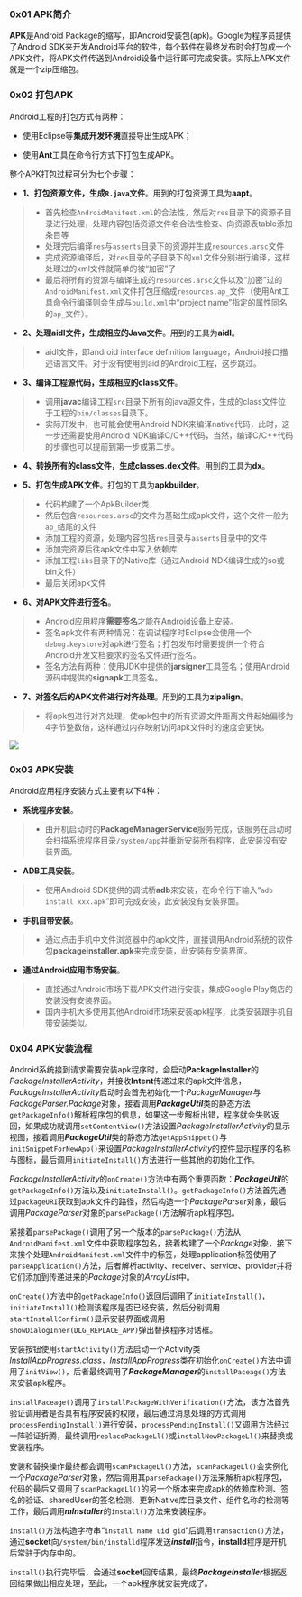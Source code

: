 ### 0x01 APK简介

**APK**是Android Package的缩写，即Android安装包(apk)。Google为程序员提供了Android SDK来开发Android平台的软件，每个软件在最终发布时会打包成一个APK文件，将APK文件传送到Android设备中运行即可完成安装。实际上APK文件就是一个zip压缩包。

### 0x02 打包APK

Android工程的打包方式有两种：

* 使用Eclipse等**集成开发环境**直接导出生成APK；

* 使用**Ant**工具在命令行方式下打包生成APK。

整个APK打包过程可分为七个步骤：

* **1、打包资源文件，生成`R.java`文件**。用到的打包资源工具为**aapt**。<br />
>* 首先检查`AndroidManifest.xml`的合法性，然后对`res`目录下的资源子目录进行处理，处理内容包括资源文件名合法性检查、向资源表table添加条目等
>* 处理完后编译`res`与`asserts`目录下的资源并生成`resources.arsc`文件
>* 完成资源编译后，对`res`目录的子目录下的`xml`文件分别进行编译，这样处理过的xml文件就简单的被“加密”了
>* 最后将所有的资源与编译生成的`resources.arsc`文件以及“加密”过的`AndroidManifest.xml`文件打包压缩成`resources.ap_`文件（使用Ant工具命令行编译则会生成与`build.xml`中“project name”指定的属性同名的`ap_`文件）。

* **2、处理aidl文件，生成相应的Java文件**。用到的工具为**aidl**。<br />
>* aidl文件，即android interface definition language，Android接口描述语言文件。对于没有使用到aidl的Android工程，这步跳过。

* **3、编译工程源代码，生成相应的class文件**。<br />
>* 调用**javac**编译工程`src`目录下所有的java源文件，生成的class文件位于工程的`bin/classes`目录下。
>* 实际开发中，也可能会使用Android NDK来编译native代码，此时，这一步还需要使用Android NDK编译C/C++代码，当然，编译C/C++代码的步骤也可以提前到第一步或第二步。

* **4、转换所有的class文件，生成classes.dex文件**。用到的工具为**dx**。

* **5、打包生成APK文件**。打包的工具为**apkbuilder**。<br />
>* 代码构建了一个ApkBuilder类，
>* 然后包含`resources.arsc`的文件为基础生成apk文件，这个文件一般为`ap_`结尾的文件
>* 添加工程的资源，处理内容包括`res`目录与`asserts`目录中的文件
>* 添加完资源后往apk文件中写入依赖库
>* 添加工程`libs`目录下的Native库（通过Android NDK编译生成的so或bin文件）
>* 最后关闭apk文件

* **6、对APK文件进行签名**。<br />
>* Android应用程序**需要签名**才能在Android设备上安装。
>* 签名apk文件有两种情况：在调试程序时Eclipse会使用一个`debug.keystore`对apk进行签名；打包发布时需要提供一个符合Android开发文档要求的签名文件进行签名。
>* 签名方法有两种：使用JDK中提供的**jarsigner**工具签名；使用Android源码中提供的**signapk**工具签名。

* **7、对签名后的APK文件进行对齐处理**。用到的工具为**zipalign**。<br />
>* 将apk包进行对齐处理，使apk包中的所有资源文件距离文件起始偏移为4字节整数倍，这样通过内存映射访问apk文件时的速度会更快。

![](https://lyxw.github.io/images/android/APK_build.jpg)

### 0x03 APK安装

Android应用程序安装方式主要有以下4种：

* **系统程序安装**。<br />
>* 由开机启动时的**PackageManagerService**服务完成，该服务在启动时会扫描系统程序目录`/system/app`并重新安装所有程序，此安装没有安装界面。

* **ADB工具安装**。<br />
>* 使用Android SDK提供的调试桥**adb**来安装，在命令行下输入“`adb install xxx.apk`”即可完成安装，此安装没有安装界面。

* **手机自带安装**。<br />
>* 通过点击手机中文件浏览器中的apk文件，直接调用Android系统的软件包**packageinstaller.apk**来完成安装，此安装有安装界面。

* **通过Android应用市场安装**。<br />
>* 直接通过Android市场下载APK文件进行安装，集成Google Play商店的安装没有安装界面。
>* 国内手机大多使用其他Android市场来安装apk程序，此类安装跟手机自带安装类似。

### 0x04 APK安装流程

Android系统接到请求需要安装apk程序时，会启动**PackageInstaller**的*PackageInstallerActivity*，并接收**Intent**传递过来的apk文件信息，*PackageInstallerActivity*启动时会首先初始化一个*PackageManager*与*PackageParser.Package*对象，接着调用***PackageUtil***类的静态方法`getPackageInfo()`解析程序包的信息，如果这一步解析出错，程序就会失败返回，如果成功就调用`setContentView()`方法设置*PackageInstallerActivity*的显示视图，接着调用***PackageUtil***类的静态方法`getAppSnippet()`与`initSnippetForNewApp()`来设置*PackageInstallerActivity*的控件显示程序的名称与图标，最后调用`initiateInstall()`方法进行一些其他的初始化工作。

*PackageInstallerActivity*的`onCreate()`方法中有两个重要函数：***PackageUtil***的`getPackageInfo()`方法以及`initiateInstall()`。`getPackageInfo()`方法首先通过`packageURI`获取到apk文件的路径，然后构造一个*PackageParser*对象，最后调用*PackageParser*对象的`parsePackage()`方法解析apk程序包。

紧接着`parsePackage()`调用了另一个版本的`parsePackage()`方法从`AndroidManifest.xml`文件中获取程序包名，接着构建了一个*Package*对象，接下来挨个处理`AndroidManifest.xml`文件中的标签，处理application标签使用了`parseApplication()`方法，后者解析activity、receiver、service、provider并将它们添加到传递进来的*Package*对象的*ArrayList*中。

`onCreate()`方法中的`getPackageInfo()`返回后调用了`initiateInstall()`，`initiateInstall()`检测该程序是否已经安装，然后分别调用`startInstallConfirm()`显示安装界面或调用`showDialogInner(DLG_REPLACE_APP)`弹出替换程序对话框。

安装按钮使用`startActivity()`方法启动一个Activity类*InstallAppProgress.class*，*InstallAppProgress*类在初始化`onCreate()`方法中调用了`initView()`，后者最终调用了***PackageManager***的`installPaceage()`方法来安装apk程序。

`installPaceage()`调用了`installPackageWithVerification()`方法，该方法首先验证调用者是否具有程序安装的权限，最后通过消息处理的方式调用`processPendingInstall()`进行安装，`processPendingInstall()`又调用方法经过一阵验证折腾，最终调用`replacePackageLl()`或`installNewPackageLl()`来替换或安装程序。

安装和替换操作最终都会调用`scanPackageLl()`方法，`scanPackageLl()`会实例化一个*PackageParser*对象，然后调用其`parsePackage()`方法来解析apk程序包，代码的最后又调用了`scanPackageLl()`的另一个版本来完成apk的依赖库检测、签名的验证、sharedUser的签名检测、更新Native库目录文件、组件名称的检测等工作，最后调用***mInstaller***的`install()`方法来安装程序。

`install()`方法构造字符串“`install name uid gid`”后调用`transaction()`方法，通过**socket**向`/system/bin/installd`程序发送***install***指令，**installd**程序是开机后常驻于内存中的。

`install()`执行完毕后，会通过**socket**回传结果，最终***PackageInstaller***根据返回结果做出相应处理，至此，一个apk程序就安装完成了。
